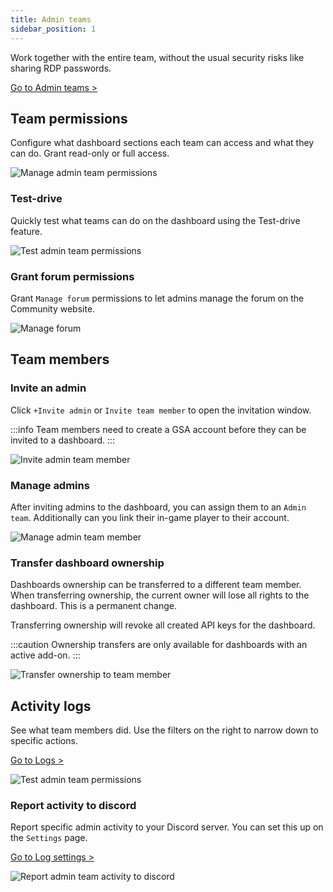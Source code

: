 ```yaml
---
title: Admin teams
sidebar_position: 1
---
```


Work together with the entire team, without the usual security risks like sharing RDP passwords.

[Go to Admin teams >](https://dash.gameserverapp.com/configure/admins)

## Team permissions
Configure what dashboard sections each team can access and what they can do. Grant read-only or full access.

![Manage admin team permissions](/img/dashboard/admin_teams/permissions.jpg)

### Test-drive
Quickly test what teams can do on the dashboard using the Test-drive feature.

![Test admin team permissions](/img/dashboard/admin_teams/permission-test-drive.png)

### Grant forum permissions
Grant `Manage forum` permissions to let admins manage the forum on the Community website.

![Manage forum](/img/dashboard/admin_teams/manage_forum.jpg)

## Team members

### Invite an admin
Click `+Invite admin` or `Invite team member` to open the invitation window.

:::info
Team members need to create a GSA account before they can be invited to a dashboard.
:::

![Invite admin team member](/img/dashboard/admin_teams/invite_admin.jpg)

### Manage admins
After inviting admins to the dashboard, you can assign them to an `Admin team`. Additionally can you link their in-game player to their account.

![Manage admin team member](/img/dashboard/admin_teams/manage_admins.jpg)

### Transfer dashboard ownership
Dashboards ownership can be transferred to a different team member. When transferring ownership, the current owner will lose all rights to the dashboard. This is a permanent change.

Transferring ownership will revoke all created API keys for the dashboard. 

:::caution
Ownership transfers are only available for dashboards with an active add-on.
:::

![Transfer ownership to team member](/img/dashboard/admin_teams/transfer_ownership_1.jpg)

## Activity logs
See what team members did. Use the filters on the right to narrow down to specific actions.

[Go to Logs >](https://dash.gameserverapp.com/configure/logs)

![Test admin team permissions](/img/dashboard/admin_teams/admin_logs.jpg)

### Report activity to discord
Report specific admin activity to your Discord server. You can set this up on the `Settings` page.

[Go to Log settings >](https://dash.gameserverapp.com/configure/logs/settings)

![Report admin team activity to discord](/img/dashboard/admin_teams/report_activity_to_discord.jpg)